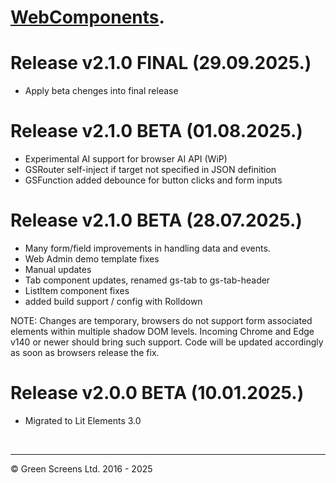 # [WebComponents](https://webcomponents.greenscreens.ltd/).

# Release v2.1.0 FINAL (29.09.2025.)
 - Apply beta chenges into final release

# Release v2.1.0 BETA (01.08.2025.)
 - Experimental AI support for browser AI API (WiP) 
 - GSRouter self-inject if target not specified in JSON definition
 - GSFunction added debounce for button clicks and form inputs

# Release v2.1.0 BETA (28.07.2025.)

- Many form/field improvements in handling data and events. 
- Web Admin demo template fixes
- Manual updates
- Tab component updates, renamed gs-tab to gs-tab-header
- ListItem component fixes
- added build support / config with Rolldown

NOTE: Changes are temporary, browsers do not support form associated elements within multiple shadow DOM levels.
Incoming Chrome and Edge v140 or newer should bring such support. Code will be updated accordingly as soon as browsers release the fix.

# Release v2.0.0 BETA (10.01.2025.)

- Migrated to Lit Elements 3.0

<br><hr>

&copy; Green Screens Ltd. 2016 - 2025
 